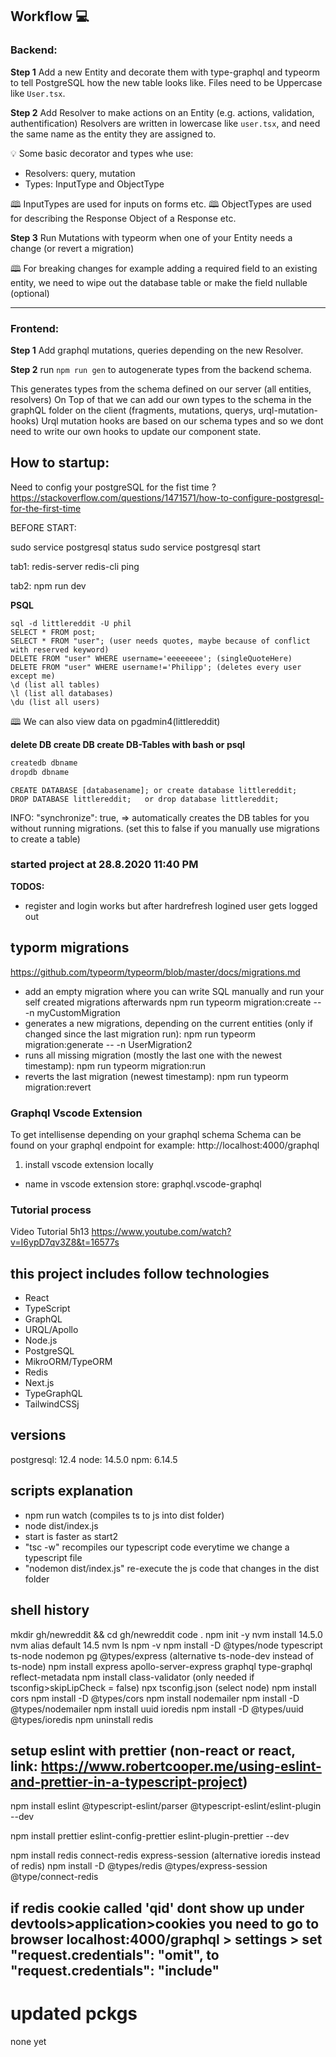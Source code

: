 ## Workflow 💻

### Backend: 
**Step 1**
Add a new Entity and decorate them with type-graphql and typeorm to tell PostgreSQL how
the new table looks like.
Files need to be Uppercase like `User.tsx`.

**Step 2**
Add Resolver to make actions on an Entity (e.g. actions, validation, authentification)
Resolvers are written in lowercase like `user.tsx`, and need the same name as the entity they are assigned to.

💡 Some basic decorator and types whe use:
- Resolvers: query, mutation
- Types: InputType and ObjectType

🕮 InputTypes are used for inputs on forms etc.
🕮 ObjectTypes are used for describing the Response Object of a Response etc.

**Step 3**
Run Mutations with typeorm when one of your Entity needs a change (or revert a migration)

🕮 For breaking changes for example adding a required field to an existing entity, we need  to wipe out the database table or make the field nullable (optional)

---

### Frontend: 

**Step 1**
Add graphql mutations, queries depending on the new Resolver.

**Step 2** 
run `npm run gen` to autogenerate types from the backend schema.

This generates types from the schema defined on our server (all entities, resolvers)
On Top of that we can add our own types to the schema in the graphQL folder on the client (fragments, mutations, querys, urql-mutation-hooks)
Urql mutation hooks are based on our schema types and so we dont need to write our own hooks to update our component state.

## How to startup:
Need to config your postgreSQL for the fist time ?
https://stackoverflow.com/questions/1471571/how-to-configure-postgresql-for-the-first-time

BEFORE START:

sudo service postgresql status
sudo service postgresql start

tab1:
redis-server
redis-cli ping

tab2:
npm run dev

**PSQL**
```psql
sql -d littlereddit -U phil
SELECT * FROM post;
SELECT * FROM "user"; (user needs quotes, maybe because of conflict with reserved keyword)
DELETE FROM "user" WHERE username='eeeeeeee'; (singleQuoteHere)
DELETE FROM "user" WHERE username!='Philipp'; (deletes every user except me)
\d (list all tables)
\l (list all databases)
\du (list all users)
```
🕮 We can also view data on pgadmin4(littlereddit)

**delete DB create DB create DB-Tables with bash or psql**

```bash
createdb dbname
dropdb dbname
```

```psql
CREATE DATABASE [databasename]; or create database littlereddit;
DROP DATABASE littlereddit;   or drop database littlereddit;
```

INFO: "synchronize": true, => automatically creates the DB tables for you without running
      migrations. (set this to false if you manually use migrations to create a table)

### started project at 28.8.2020 11:40 PM
**TODOS:** 
- register and login works but after hardrefresh logined user gets logged out


## typorm migrations
https://github.com/typeorm/typeorm/blob/master/docs/migrations.md
- add an empty migration where you can write SQL manually and run your self created migrations afterwards
npm run typeorm migration:create -- -n myCustomMigration
- generates a new migrations, depending on the current entities (only if changed since the last migration run):
npm run typeorm migration:generate -- -n UserMigration2
- runs all missing migration (mostly the last one with the newest timestamp):
npm run typeorm migration:run
- reverts the last migration (newest timestamp):
npm run typeorm migration:revert 

### Graphql Vscode Extension
To get intellisense depending on your graphql schema 
Schema can be found on your graphql endpoint for example: http://localhost:4000/graphql
1. install vscode extension locally
- name in vscode extension store: graphql.vscode-graphql

### Tutorial process
Video Tutorial 5h13
https://www.youtube.com/watch?v=I6ypD7qv3Z8&t=16577s

## this project includes follow technologies

- React
- TypeScript
- GraphQL
- URQL/Apollo
- Node.js
- PostgreSQL
- MikroORM/TypeORM
- Redis
- Next.js
- TypeGraphQL
- TailwindCSSj

## versions

postgresql: 12.4
node: 14.5.0
npm: 6.14.5

## scripts explanation

- npm run watch (compiles ts to js into dist folder)
- node dist/index.js
- start is faster as start2
- "tsc -w" recompiles our typescript code everytime we change a typescript file
- "nodemon dist/index.js" re-execute the js code that changes in the dist folder

## shell history

mkdir gh/newreddit && cd gh/newreddit
code .
npm init -y
nvm install 14.5.0
nvm alias default 14.5
nvm ls
npm -v
npm install -D @types/node typescript ts-node nodemon pg @types/express (alternative ts-node-dev instead of ts-node)
npm install express apollo-server-express graphql type-graphql \
reflect-metadata
npm install class-validator (only needed if tsconfig>skipLipCheck = false)
npx tsconfig.json (select node)
npm install cors
npm install -D @types/cors
npm install nodemailer
npm install -D @types/nodemailer
npm install uuid ioredis
npm install -D @types/uuid @types/ioredis
npm uninstall redis 

## setup eslint with prettier (non-react or react, link: <https://www.robertcooper.me/using-eslint-and-prettier-in-a-typescript-project>)

npm install eslint @typescript-eslint/parser @typescript-eslint/eslint-plugin --dev

npm install prettier eslint-config-prettier eslint-plugin-prettier --dev

npm install redis connect-redis express-session (alternative ioredis instead of redis)
npm install -D @types/redis @types/express-session @type/connect-redis

## if redis cookie called 'qid' dont show up under devtools>application>cookies you need to go to browser localhost:4000/graphql > settings > set "request.credentials": "omit",  to "request.credentials": "include"



# updated pckgs


none yet